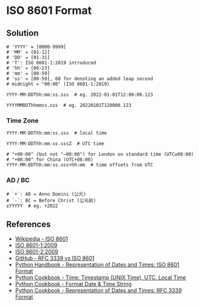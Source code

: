 # ISO 8601 Format

## Solution

```plaintext
# 'YYYY' = [0000-9999]
# 'MM' = [01-12]
# 'DD' = [01-31]
# 'T': ISO 8601-1:2019 introduced
# 'hh' = [00-23]
# 'mm' = [00-59]
# 'ss' = [00-59], 60 for denoting an added leap second
# midnight = "00:00" (ISO 8601-1:2019)

YYYY-MM-DDThh:mm:ss.sss  # eg. 2022-01-01T12:00:00.123

YYYYMMDDThhmmss.sss  # eg. 20220101T120000.123
```

### Time Zone

```plaintext
YYYY-MM-DDThh:mm:ss.sss  # local time

YYYY-MM-DDThh:mm:ss.sssZ  # UTC time

# "+00:00" (but not "−00:00") for London on standard time (UTC±00:00)
# "+08:00" for China (UTC+08:00)
YYYY-MM-DDThh:mm:ss.sss+hh:mm  # time offsets from UTC
```

### AD / BC

```plaintext
# `+`: AD = Anno Domini (公元)
# `-`: BC = Before Christ (公元前)
±YYYYY  # eg. +2022
```

## References

- [Wikipedia - ISO 8601](https://en.wikipedia.org/wiki/ISO_8601)
- [ISO 8601-1:2009](https://www.iso.org/obp/ui/#iso:std:iso:8601:-1:ed-1:v1:en)
- [ISO 8601-2:2009](https://www.iso.org/obp/ui/#iso:std:iso:8601:-2:ed-1:v1:en)
- [GitHub - RFC 3339 vs ISO 8601](https://ijmacd.github.io/rfc3339-iso8601/)
- [Python Handbook - Representation of Dates and Times: ISO 8601 Format](https://leven-cn.github.io/python-handbook/recipes/core/iso_8601_fmt)
- [Python Cookbook - Time: Timestamp (UNIX Time), UTC, Local Time](time)
- [Python Cookbook - Format Date & Time String](time_str_fmt)
- [Python Cookbook - Representation of Dates and Times: RFC 3339 Format](rfc_3339_fmt)
